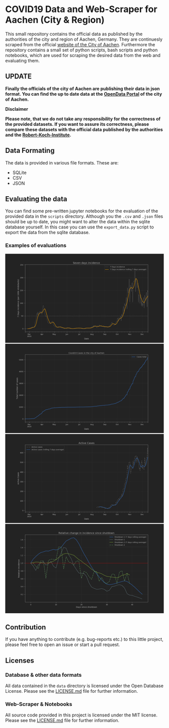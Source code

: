 # COVID19 Data and Web-Scraper for Aachen (City & Region)
This small repository contains the official data as published by the authorities of the city and region of Aachen, Germany. They are continuesly scraped from the official [website of the City of Aachen](https://www.aachen.de/DE/stadt_buerger/notfall_informationen/corona/aktuelles/index.html). Furthermore the repository contains a small set of python scripts, bash scripts and python notebooks, which are used for scraping the desired data from the web and evaluating them.

## **UPDATE**
**Finally the officials of the city of Aachen are publishing their data in json format. You can find the up to date data at the [OpenData Portal](https://offenedaten.aachen.de/dataset/aktuelle-lage-zum-corona-virus) of the city of Aachen.**

**Disclaimer**

**Please note, that we do not take any responsibility for the correctness of the provided datasets. If you want to assure its correctness, please compare these datasets with the official data published by the authorities and the [Robert-Koch-Institute](https://www.rki.de/DE/Content/InfAZ/N/Neuartiges_Coronavirus/Daten/Fallzahlen_Kum_Tab.html).**

## Data Formating
The data is provided in various file formats. These are:
- SQLite
- CSV
- JSON

## Evaluating the data
You can find some pre-written jupyter notebooks for the evaluation of the provided data in the ```scripts``` directory. Although you the ```.csv``` and ```.json``` files should be up to date, you might want to alter the data within the sqlite database yourself. In this case you can use the ```export_data.py``` script to export the data from the sqlite database.


### Examples of evaluations
![](./data/evaluations/sevendays.png)
![](./data/evaluations/total_cases.png)
![](./data/evaluations/active_cases.png)
![](./data/evaluations/relative_incidence.png)


## Contribution
If you have anything to contribute (e.g. bug-reports etc.) to this little project, please feel free to open an issue or start a pull request.

## Licenses
### Database & other data formats
All data contained in the ```data``` directory is licensed under the Open Database License. Please see the [LICENSE.md](data/LICENSE.md) file for further information.

### Web-Scraper & Notebooks
All source code provided in this project is licensed under the MIT license. Please see the [LICENSE.md](scripts/LICENSE.md) file for further information.
